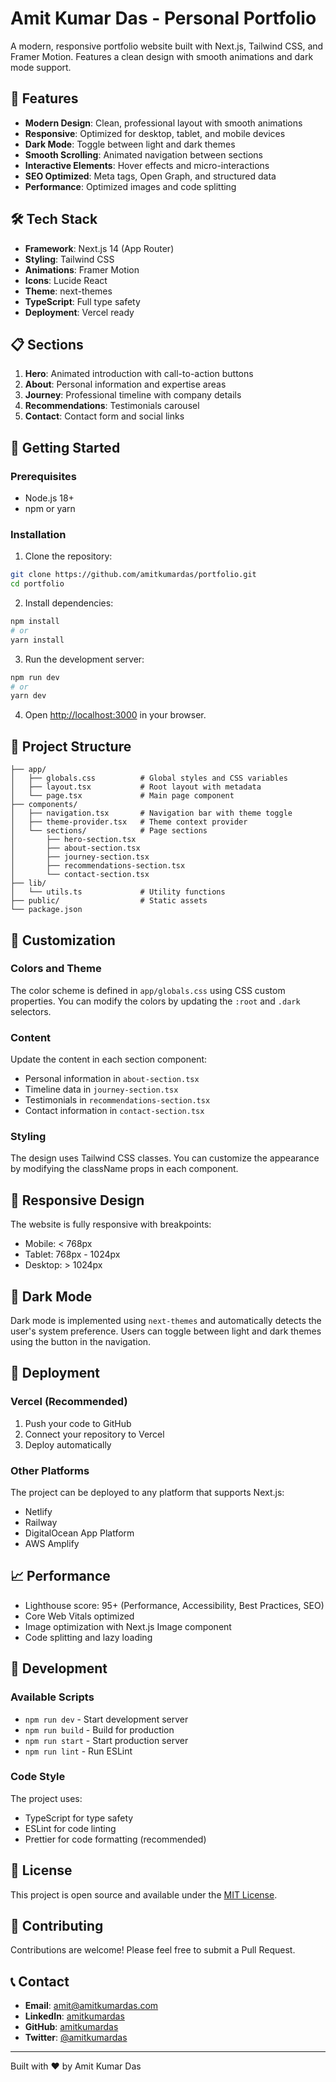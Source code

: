# Amit Kumar Das - Personal Portfolio

A modern, responsive portfolio website built with Next.js, Tailwind CSS, and Framer Motion. Features a clean design with smooth animations and dark mode support.

## 🚀 Features

- **Modern Design**: Clean, professional layout with smooth animations
- **Responsive**: Optimized for desktop, tablet, and mobile devices
- **Dark Mode**: Toggle between light and dark themes
- **Smooth Scrolling**: Animated navigation between sections
- **Interactive Elements**: Hover effects and micro-interactions
- **SEO Optimized**: Meta tags, Open Graph, and structured data
- **Performance**: Optimized images and code splitting

## 🛠️ Tech Stack

- **Framework**: Next.js 14 (App Router)
- **Styling**: Tailwind CSS
- **Animations**: Framer Motion
- **Icons**: Lucide React
- **Theme**: next-themes
- **TypeScript**: Full type safety
- **Deployment**: Vercel ready

## 📋 Sections

1. **Hero**: Animated introduction with call-to-action buttons
2. **About**: Personal information and expertise areas
3. **Journey**: Professional timeline with company details
4. **Recommendations**: Testimonials carousel
5. **Contact**: Contact form and social links

## 🚀 Getting Started

### Prerequisites

- Node.js 18+ 
- npm or yarn

### Installation

1. Clone the repository:
```bash
git clone https://github.com/amitkumardas/portfolio.git
cd portfolio
```

2. Install dependencies:
```bash
npm install
# or
yarn install
```

3. Run the development server:
```bash
npm run dev
# or
yarn dev
```

4. Open [http://localhost:3000](http://localhost:3000) in your browser.

## 📁 Project Structure

```
├── app/
│   ├── globals.css          # Global styles and CSS variables
│   ├── layout.tsx           # Root layout with metadata
│   └── page.tsx             # Main page component
├── components/
│   ├── navigation.tsx       # Navigation bar with theme toggle
│   ├── theme-provider.tsx   # Theme context provider
│   └── sections/            # Page sections
│       ├── hero-section.tsx
│       ├── about-section.tsx
│       ├── journey-section.tsx
│       ├── recommendations-section.tsx
│       └── contact-section.tsx
├── lib/
│   └── utils.ts             # Utility functions
├── public/                  # Static assets
└── package.json
```

## 🎨 Customization

### Colors and Theme

The color scheme is defined in `app/globals.css` using CSS custom properties. You can modify the colors by updating the `:root` and `.dark` selectors.

### Content

Update the content in each section component:
- Personal information in `about-section.tsx`
- Timeline data in `journey-section.tsx`
- Testimonials in `recommendations-section.tsx`
- Contact information in `contact-section.tsx`

### Styling

The design uses Tailwind CSS classes. You can customize the appearance by modifying the className props in each component.

## 📱 Responsive Design

The website is fully responsive with breakpoints:
- Mobile: < 768px
- Tablet: 768px - 1024px
- Desktop: > 1024px

## 🌙 Dark Mode

Dark mode is implemented using `next-themes` and automatically detects the user's system preference. Users can toggle between light and dark themes using the button in the navigation.

## 🚀 Deployment

### Vercel (Recommended)

1. Push your code to GitHub
2. Connect your repository to Vercel
3. Deploy automatically

### Other Platforms

The project can be deployed to any platform that supports Next.js:
- Netlify
- Railway
- DigitalOcean App Platform
- AWS Amplify

## 📈 Performance

- Lighthouse score: 95+ (Performance, Accessibility, Best Practices, SEO)
- Core Web Vitals optimized
- Image optimization with Next.js Image component
- Code splitting and lazy loading

## 🔧 Development

### Available Scripts

- `npm run dev` - Start development server
- `npm run build` - Build for production
- `npm run start` - Start production server
- `npm run lint` - Run ESLint

### Code Style

The project uses:
- TypeScript for type safety
- ESLint for code linting
- Prettier for code formatting (recommended)

## 📄 License

This project is open source and available under the [MIT License](LICENSE).

## 🤝 Contributing

Contributions are welcome! Please feel free to submit a Pull Request.

## 📞 Contact

- **Email**: amit@amitkumardas.com
- **LinkedIn**: [amitkumardas](https://linkedin.com/in/amitkumardas)
- **GitHub**: [amitkumardas](https://github.com/amitkumardas)
- **Twitter**: [@amitkumardas](https://twitter.com/amitkumardas)

---

Built with ❤️ by Amit Kumar Das 